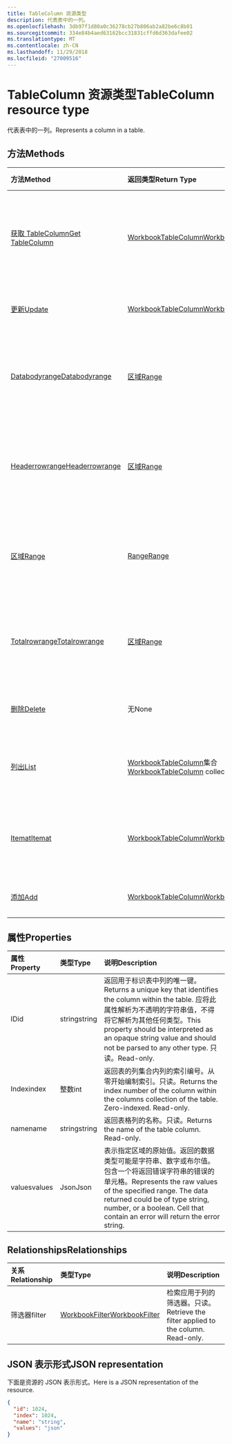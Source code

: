 ```yaml
---
title: TableColumn 资源类型
description: 代表表中的一列。
ms.openlocfilehash: 3db97f1d80a0c36278cb27b806ab2a82be6c8b01
ms.sourcegitcommit: 334e84b4aed63162bcc31831cffd6d363dafee02
ms.translationtype: MT
ms.contentlocale: zh-CN
ms.lasthandoff: 11/29/2018
ms.locfileid: "27009516"
---
```

# <a name="tablecolumn-resource-type"></a><span data-ttu-id="913ef-103">TableColumn 资源类型</span><span class="sxs-lookup"><span data-stu-id="913ef-103">TableColumn resource type</span></span>

<span data-ttu-id="913ef-104">代表表中的一列。</span><span class="sxs-lookup"><span data-stu-id="913ef-104">Represents a column in a table.</span></span>


## <a name="methods"></a><span data-ttu-id="913ef-105">方法</span><span class="sxs-lookup"><span data-stu-id="913ef-105">Methods</span></span>

| <span data-ttu-id="913ef-106">方法</span><span class="sxs-lookup"><span data-stu-id="913ef-106">Method</span></span>           | <span data-ttu-id="913ef-107">返回类型</span><span class="sxs-lookup"><span data-stu-id="913ef-107">Return Type</span></span>    |<span data-ttu-id="913ef-108">说明</span><span class="sxs-lookup"><span data-stu-id="913ef-108">Description</span></span>|
|:---------------|:--------|:----------|
|[<span data-ttu-id="913ef-109">获取 TableColumn</span><span class="sxs-lookup"><span data-stu-id="913ef-109">Get TableColumn</span></span>](../api/tablecolumn-get.md) | [<span data-ttu-id="913ef-110">WorkbookTableColumn</span><span class="sxs-lookup"><span data-stu-id="913ef-110">WorkbookTableColumn</span></span>](tablecolumn.md) |<span data-ttu-id="913ef-111">读取 tablecolumn 对象的属性和关系。</span><span class="sxs-lookup"><span data-stu-id="913ef-111">Read properties and relationships of tableColumn object.</span></span>|
|[<span data-ttu-id="913ef-112">更新</span><span class="sxs-lookup"><span data-stu-id="913ef-112">Update</span></span>](../api/tablecolumn-update.md) | [<span data-ttu-id="913ef-113">WorkbookTableColumn</span><span class="sxs-lookup"><span data-stu-id="913ef-113">WorkbookTableColumn</span></span>](tablecolumn.md) |<span data-ttu-id="913ef-114">更新 TableColumn 对象</span><span class="sxs-lookup"><span data-stu-id="913ef-114">Update TableColumn object.</span></span> |
|[<span data-ttu-id="913ef-115">Databodyrange</span><span class="sxs-lookup"><span data-stu-id="913ef-115">Databodyrange</span></span>](../api/tablecolumn-databodyrange.md)|[<span data-ttu-id="913ef-116">区域</span><span class="sxs-lookup"><span data-stu-id="913ef-116">Range</span></span>](range.md)|<span data-ttu-id="913ef-117">获取与列的数据体相关的 range 对象。</span><span class="sxs-lookup"><span data-stu-id="913ef-117">Gets the range object associated with the data body of the column.</span></span>|
|[<span data-ttu-id="913ef-118">Headerrowrange</span><span class="sxs-lookup"><span data-stu-id="913ef-118">Headerrowrange</span></span>](../api/tablecolumn-headerrowrange.md)|[<span data-ttu-id="913ef-119">区域</span><span class="sxs-lookup"><span data-stu-id="913ef-119">Range</span></span>](range.md)|<span data-ttu-id="913ef-120">获取与列的标头行相关的 range 对象。</span><span class="sxs-lookup"><span data-stu-id="913ef-120">Gets the range object associated with the header row of the column.</span></span>|
|[<span data-ttu-id="913ef-121">区域</span><span class="sxs-lookup"><span data-stu-id="913ef-121">Range</span></span>](../api/tablecolumn-range.md)|[<span data-ttu-id="913ef-122">Range</span><span class="sxs-lookup"><span data-stu-id="913ef-122">Range</span></span>](range.md)|<span data-ttu-id="913ef-123">获取与整个列相关的 range 对象。</span><span class="sxs-lookup"><span data-stu-id="913ef-123">Gets the range object associated with the entire column.</span></span>|
|[<span data-ttu-id="913ef-124">Totalrowrange</span><span class="sxs-lookup"><span data-stu-id="913ef-124">Totalrowrange</span></span>](../api/tablecolumn-totalrowrange.md)|[<span data-ttu-id="913ef-125">区域</span><span class="sxs-lookup"><span data-stu-id="913ef-125">Range</span></span>](range.md)|<span data-ttu-id="913ef-126">获取与列的总计行相关的 range 对象。</span><span class="sxs-lookup"><span data-stu-id="913ef-126">Gets the range object associated with the totals row of the column.</span></span>|
|[<span data-ttu-id="913ef-127">删除</span><span class="sxs-lookup"><span data-stu-id="913ef-127">Delete</span></span>](../api/tablecolumn-delete.md)|<span data-ttu-id="913ef-128">无</span><span class="sxs-lookup"><span data-stu-id="913ef-128">None</span></span>|<span data-ttu-id="913ef-129">从表中删除列。</span><span class="sxs-lookup"><span data-stu-id="913ef-129">Deletes the column from the table.</span></span>|
|[<span data-ttu-id="913ef-130">列出</span><span class="sxs-lookup"><span data-stu-id="913ef-130">List</span></span>](../api/tablecolumn-list.md) | <span data-ttu-id="913ef-131">[WorkbookTableColumn](tablecolumn.md)集合</span><span class="sxs-lookup"><span data-stu-id="913ef-131">[WorkbookTableColumn](tablecolumn.md) collection</span></span> |<span data-ttu-id="913ef-132">获取 tableColumn 对象的集合。</span><span class="sxs-lookup"><span data-stu-id="913ef-132">Get tableColumn object collection.</span></span> |
|[<span data-ttu-id="913ef-133">Itemat</span><span class="sxs-lookup"><span data-stu-id="913ef-133">Itemat</span></span>](../api/tablecolumncollection-itemat.md)|[<span data-ttu-id="913ef-134">WorkbookTableColumn</span><span class="sxs-lookup"><span data-stu-id="913ef-134">WorkbookTableColumn</span></span>](tablecolumn.md)|<span data-ttu-id="913ef-135">根据其在集合中的位置获取列。</span><span class="sxs-lookup"><span data-stu-id="913ef-135">Gets a column based on its position in the collection.</span></span>|
|[<span data-ttu-id="913ef-136">添加</span><span class="sxs-lookup"><span data-stu-id="913ef-136">Add</span></span>](../api/tablecolumncollection-add.md)|[<span data-ttu-id="913ef-137">WorkbookTableColumn</span><span class="sxs-lookup"><span data-stu-id="913ef-137">WorkbookTableColumn</span></span>](tablecolumn.md)|<span data-ttu-id="913ef-138">向表中添加新列。</span><span class="sxs-lookup"><span data-stu-id="913ef-138">Adds a new column to the table.</span></span>|

## <a name="properties"></a><span data-ttu-id="913ef-139">属性</span><span class="sxs-lookup"><span data-stu-id="913ef-139">Properties</span></span>
| <span data-ttu-id="913ef-140">属性</span><span class="sxs-lookup"><span data-stu-id="913ef-140">Property</span></span>     | <span data-ttu-id="913ef-141">类型</span><span class="sxs-lookup"><span data-stu-id="913ef-141">Type</span></span>   |<span data-ttu-id="913ef-142">说明</span><span class="sxs-lookup"><span data-stu-id="913ef-142">Description</span></span>|
|:---------------|:--------|:----------|
|<span data-ttu-id="913ef-143">ID</span><span class="sxs-lookup"><span data-stu-id="913ef-143">id</span></span>|<span data-ttu-id="913ef-144">string</span><span class="sxs-lookup"><span data-stu-id="913ef-144">string</span></span>|<span data-ttu-id="913ef-145">返回用于标识表中列的唯一键。</span><span class="sxs-lookup"><span data-stu-id="913ef-145">Returns a unique key that identifies the column within the table.</span></span> <span data-ttu-id="913ef-146">应将此属性解析为不透明的字符串值，不得将它解析为其他任何类型。</span><span class="sxs-lookup"><span data-stu-id="913ef-146">This property should be interpreted as an opaque string value and should not be parsed to any other type.</span></span> <span data-ttu-id="913ef-147">只读。</span><span class="sxs-lookup"><span data-stu-id="913ef-147">Read-only.</span></span>|
|<span data-ttu-id="913ef-148">Index</span><span class="sxs-lookup"><span data-stu-id="913ef-148">index</span></span>|<span data-ttu-id="913ef-149">整数</span><span class="sxs-lookup"><span data-stu-id="913ef-149">int</span></span>|<span data-ttu-id="913ef-p102">返回表的列集合内列的索引编号。从零开始编制索引。只读。</span><span class="sxs-lookup"><span data-stu-id="913ef-p102">Returns the index number of the column within the columns collection of the table. Zero-indexed. Read-only.</span></span>|
|<span data-ttu-id="913ef-153">name</span><span class="sxs-lookup"><span data-stu-id="913ef-153">name</span></span>|<span data-ttu-id="913ef-154">string</span><span class="sxs-lookup"><span data-stu-id="913ef-154">string</span></span>|<span data-ttu-id="913ef-p103">返回表格列的名称。只读。</span><span class="sxs-lookup"><span data-stu-id="913ef-p103">Returns the name of the table column. Read-only.</span></span>|
|<span data-ttu-id="913ef-157">values</span><span class="sxs-lookup"><span data-stu-id="913ef-157">values</span></span>|<span data-ttu-id="913ef-158">Json</span><span class="sxs-lookup"><span data-stu-id="913ef-158">Json</span></span>|<span data-ttu-id="913ef-p104">表示指定区域的原始值。返回的数据类型可能是字符串、数字或布尔值。包含一个将返回错误字符串的错误的单元格。</span><span class="sxs-lookup"><span data-stu-id="913ef-p104">Represents the raw values of the specified range. The data returned could be of type string, number, or a boolean. Cell that contain an error will return the error string.</span></span>|

## <a name="relationships"></a><span data-ttu-id="913ef-162">Relationships</span><span class="sxs-lookup"><span data-stu-id="913ef-162">Relationships</span></span>
| <span data-ttu-id="913ef-163">关系</span><span class="sxs-lookup"><span data-stu-id="913ef-163">Relationship</span></span> | <span data-ttu-id="913ef-164">类型</span><span class="sxs-lookup"><span data-stu-id="913ef-164">Type</span></span>   |<span data-ttu-id="913ef-165">说明</span><span class="sxs-lookup"><span data-stu-id="913ef-165">Description</span></span>|
|:---------------|:--------|:----------|
|<span data-ttu-id="913ef-166">筛选器</span><span class="sxs-lookup"><span data-stu-id="913ef-166">filter</span></span>|[<span data-ttu-id="913ef-167">WorkbookFilter</span><span class="sxs-lookup"><span data-stu-id="913ef-167">WorkbookFilter</span></span>](filter.md)|<span data-ttu-id="913ef-p105">检索应用于列的筛选器。只读。</span><span class="sxs-lookup"><span data-stu-id="913ef-p105">Retrieve the filter applied to the column. Read-only.</span></span>|

## <a name="json-representation"></a><span data-ttu-id="913ef-170">JSON 表示形式</span><span class="sxs-lookup"><span data-stu-id="913ef-170">JSON representation</span></span>

<span data-ttu-id="913ef-171">下面是资源的 JSON 表示形式。</span><span class="sxs-lookup"><span data-stu-id="913ef-171">Here is a JSON representation of the resource.</span></span>

<!--{
  "blockType": "resource",
  "optionalProperties": [],
  "keyProperty": "id",
  "baseType": "microsoft.graph.entity",
  "@odata.type": "microsoft.graph.workbookTableColumn"
}-->

```json
{
  "id": 1024,
  "index": 1024,
  "name": "string",
  "values": "json"
}

```

<!-- uuid: 8fcb5dbc-d5aa-4681-8e31-b001d5168d79
2015-10-25 14:57:30 UTC -->
<!-- {
  "type": "#page.annotation",
  "description": "TableColumn resource",
  "keywords": "",
  "section": "documentation",
  "tocPath": ""
}-->
